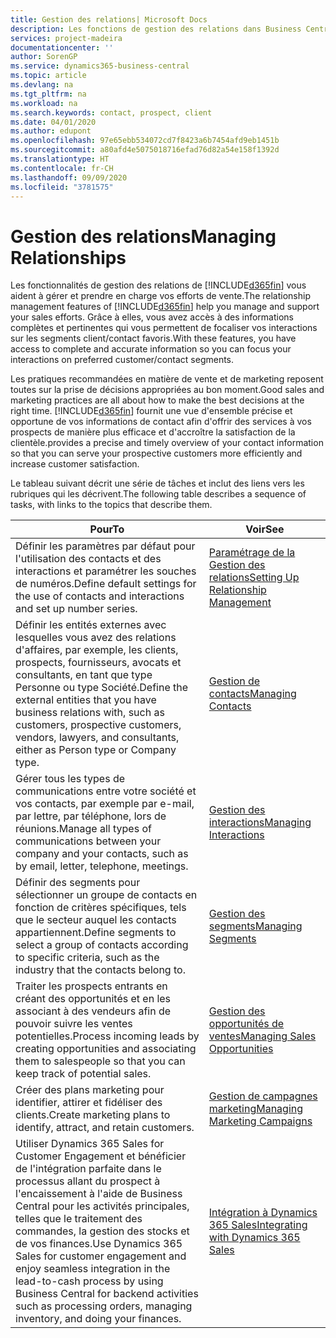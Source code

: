 ```yaml
---
title: Gestion des relations| Microsoft Docs
description: Les fonctions de gestion des relations dans Business Central prennent en charge vos efforts en matière de vente et vous permettent d'accéder à des informations sur les contacts et les prospects afin de pouvoir servir vos clients efficacement.
services: project-madeira
documentationcenter: ''
author: SorenGP
ms.service: dynamics365-business-central
ms.topic: article
ms.devlang: na
ms.tgt_pltfrm: na
ms.workload: na
ms.search.keywords: contact, prospect, client
ms.date: 04/01/2020
ms.author: edupont
ms.openlocfilehash: 97e65ebb534072cd7f8423a6b7454afd9eb1451b
ms.sourcegitcommit: a80afd4e5075018716efad76d82a54e158f1392d
ms.translationtype: HT
ms.contentlocale: fr-CH
ms.lasthandoff: 09/09/2020
ms.locfileid: "3781575"
---
```

# <a name="managing-relationships"></a><span data-ttu-id="ea74e-103">Gestion des relations</span><span class="sxs-lookup"><span data-stu-id="ea74e-103">Managing Relationships</span></span>
<span data-ttu-id="ea74e-104">Les fonctionnalités de gestion des relations de [!INCLUDE[d365fin](includes/d365fin_md.md)] vous aident à gérer et prendre en charge vos efforts de vente.</span><span class="sxs-lookup"><span data-stu-id="ea74e-104">The relationship management features of [!INCLUDE[d365fin](includes/d365fin_md.md)] help you manage and support your sales efforts.</span></span> <span data-ttu-id="ea74e-105">Grâce à elles, vous avez accès à des informations complètes et pertinentes qui vous permettent de focaliser vos interactions sur les segments client/contact favoris.</span><span class="sxs-lookup"><span data-stu-id="ea74e-105">With these features, you have access to complete and accurate information so you can focus your interactions on preferred customer/contact segments.</span></span>

<span data-ttu-id="ea74e-106">Les pratiques recommandées en matière de vente et de marketing reposent toutes sur la prise de décisions appropriées au bon moment.</span><span class="sxs-lookup"><span data-stu-id="ea74e-106">Good sales and marketing practices are all about how to make the best decisions at the right time.</span></span> [!INCLUDE[d365fin](includes/d365fin_md.md)] <span data-ttu-id="ea74e-107">fournit une vue d'ensemble précise et opportune de vos informations de contact afin d'offrir des services à vos prospects de manière plus efficace et d'accroître la satisfaction de la clientèle.</span><span class="sxs-lookup"><span data-stu-id="ea74e-107">provides a precise and timely overview of your contact information so that you can serve your prospective customers more efficiently and increase customer satisfaction.</span></span>

<span data-ttu-id="ea74e-108">Le tableau suivant décrit une série de tâches et inclut des liens vers les rubriques qui les décrivent.</span><span class="sxs-lookup"><span data-stu-id="ea74e-108">The following table describes a sequence of tasks, with links to the topics that describe them.</span></span>  

| <span data-ttu-id="ea74e-109">Pour</span><span class="sxs-lookup"><span data-stu-id="ea74e-109">To</span></span> | <span data-ttu-id="ea74e-110">Voir</span><span class="sxs-lookup"><span data-stu-id="ea74e-110">See</span></span> |
| --- | --- |
|<span data-ttu-id="ea74e-111">Définir les paramètres par défaut pour l'utilisation des contacts et des interactions et paramétrer les souches de numéros.</span><span class="sxs-lookup"><span data-stu-id="ea74e-111">Define default settings for the use of contacts and interactions and set up number series.</span></span>|[<span data-ttu-id="ea74e-112">Paramétrage de la Gestion des relations</span><span class="sxs-lookup"><span data-stu-id="ea74e-112">Setting Up Relationship Management</span></span>](marketing-setup-marketing.md)|
|<span data-ttu-id="ea74e-113">Définir les entités externes avec lesquelles vous avez des relations d'affaires, par exemple, les clients, prospects, fournisseurs, avocats et consultants, en tant que type Personne ou type Société.</span><span class="sxs-lookup"><span data-stu-id="ea74e-113">Define the external entities that you have business relations with, such as customers, prospective customers, vendors, lawyers, and consultants, either as Person type or Company type.</span></span>|[<span data-ttu-id="ea74e-114">Gestion de contacts</span><span class="sxs-lookup"><span data-stu-id="ea74e-114">Managing Contacts</span></span>](marketing-contacts.md)|
|<span data-ttu-id="ea74e-115">Gérer tous les types de communications entre votre société et vos contacts, par exemple par e-mail, par lettre, par téléphone, lors de réunions.</span><span class="sxs-lookup"><span data-stu-id="ea74e-115">Manage all types of communications between your company and your contacts, such as by email, letter, telephone, meetings.</span></span>|[<span data-ttu-id="ea74e-116">Gestion des interactions</span><span class="sxs-lookup"><span data-stu-id="ea74e-116">Managing Interactions</span></span>](marketing-interactions.md)|
|<span data-ttu-id="ea74e-117">Définir des segments pour sélectionner un groupe de contacts en fonction de critères spécifiques, tels que le secteur auquel les contacts appartiennent.</span><span class="sxs-lookup"><span data-stu-id="ea74e-117">Define segments to select a group of contacts according to specific criteria, such as the industry that the contacts belong to.</span></span>|[<span data-ttu-id="ea74e-118">Gestion des segments</span><span class="sxs-lookup"><span data-stu-id="ea74e-118">Managing Segments</span></span>](marketing-segments.md)|
|<span data-ttu-id="ea74e-119">Traiter les prospects entrants en créant des opportunités et en les associant à des vendeurs afin de pouvoir suivre les ventes potentielles.</span><span class="sxs-lookup"><span data-stu-id="ea74e-119">Process incoming leads by creating opportunities and associating them to salespeople so that you can keep track of potential sales.</span></span>|[<span data-ttu-id="ea74e-120">Gestion des opportunités de ventes</span><span class="sxs-lookup"><span data-stu-id="ea74e-120">Managing Sales Opportunities</span></span>](marketing-manage-sales-opportunities.md)|
|<span data-ttu-id="ea74e-121">Créer des plans marketing pour identifier, attirer et fidéliser des clients.</span><span class="sxs-lookup"><span data-stu-id="ea74e-121">Create marketing plans to identify, attract, and retain customers.</span></span>|[<span data-ttu-id="ea74e-122">Gestion de campagnes marketing</span><span class="sxs-lookup"><span data-stu-id="ea74e-122">Managing Marketing Campaigns</span></span>](marketing-campaigns.md)|
|<span data-ttu-id="ea74e-123">Utiliser Dynamics 365 Sales for Customer Engagement et bénéficier de l'intégration parfaite dans le processus allant du prospect à l'encaissement à l'aide de Business Central pour les activités principales, telles que le traitement des commandes, la gestion des stocks et de vos finances.</span><span class="sxs-lookup"><span data-stu-id="ea74e-123">Use Dynamics 365 Sales for customer engagement and enjoy seamless integration in the lead-to-cash process by using Business Central for backend activities such as processing orders, managing inventory, and doing your finances.</span></span>|[<span data-ttu-id="ea74e-124">Intégration à Dynamics 365 Sales</span><span class="sxs-lookup"><span data-stu-id="ea74e-124">Integrating with Dynamics 365 Sales</span></span>](marketing-integrate-dynamicscrm.md)|
